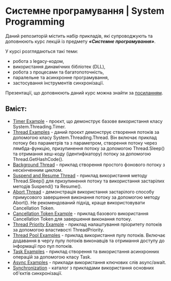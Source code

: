 # Системне програмування | System Programming

Даний репозиторій містить набір прикладів, які супроводжують та доповнюють курс лекцій із предмету **_«Системне програмування»_**. 

У курсі розглядаються такі теми: 
- робота з legacy-кодом,
- використання динамічних бібліотек (DLL),
- робота з процесами та багатопоточність,
- паралельне та асинхронне програмування,
- застосування інструментів синхронізації.

Презентації, що доповнюють даний курс можна знайти за [посиланням](https://drive.google.com/drive/folders/19v3PphTRkWeBbgxWQ9_MD9vXlrUDiPBw?usp=sharing).

## Вміст:
- [Timer Example](https://github.com/bekker-volodymyr/SystemProgramming/blob/master/TimerExample/Program.cs) - проєкт, що демонструє базове використання класу System.Threading.Timer.
- [Thread Examples](https://github.com/bekker-volodymyr/SystemProgramming/blob/master/ThreadExample/Program.cs) - даний проєкт демонструє створення потоків за допомогою класу System.Threading.Thread. Він включає приклад потоку без параметрів та з параметром, створення потоку через лямбда-функцію, призупинення потоку за допомогою Thread.Sleep() та отримання хеш-коду (ідентифікатору) потоку за допомогою Thread.GetHashCode().
- [Background Thread](https://github.com/bekker-volodymyr/SystemProgramming/blob/master/BackgroundThread/Program.cs) - приклад створення простого фонового потоку з нескінченним циклом.
- [Suspend and Resume Thread](https://github.com/bekker-volodymyr/SystemProgramming/blob/master/SuspendResumeThread/Program.cs) - приклад використання методу Thread.Sleep() для призупинення потоку та використання застарілих методів Suspend() та Resume().
- [Abort Thread](https://github.com/bekker-volodymyr/SystemProgramming/blob/master/AbortThread/Program.cs) - демонстрація використання застарілого способу примусового завершення виконання потоку за допомогою методу Abort(). Не рекомендований підхід, краще використовувати Cancellation Token.
- [Cancellation Token Example](https://github.com/bekker-volodymyr/SystemProgramming/blob/master/CancellationTokenExample/Program.cs) - приклад базового використання Cancellation Token для завершення виконання потоку.
- [Thread Priority Example](https://github.com/bekker-volodymyr/SystemProgramming/blob/master/ThreadPriorityExample/Program.cs) - приклад налаштування пріоритету потоків за допомогою властивості ThreadPriority.
- [Thread Pool Examples](https://github.com/bekker-volodymyr/SystemProgramming/blob/master/ThreadPoolExamples/Program.cs) - приклад використання пулу потоків. Включає додавання в чергу пулу потоків виконавців та отримання доступу до інформації про пул потоків.
- [Task Examples](https://github.com/bekker-volodymyr/SystemProgramming/blob/master/TaskExamples/Program.cs) - приклад створення та використання асинхронних операцій за допомогою класу Task.
- [Async Examples](https://github.com/bekker-volodymyr/SystemProgramming/blob/master/AsyncExamples/Program.cs) - приклади використання ключових слів async/await.
- [Synchronization](https://github.com/bekker-volodymyr/SystemProgramming/tree/master/Synchronization) - каталог з прикладами використання основних об'єктів синхронізації. 
